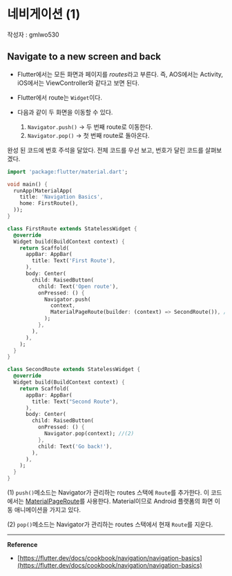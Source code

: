 # 네비게이션 (1)

작성자 : gmlwo530

## Navigate to a new screen and back

- Flutter에서는 모든 화면과 페이지를 *routes*라고 부른다. 즉, AOS에서는 Activity, iOS에서는 ViewController와 같다고 보면 된다.

- Flutter에서 route는 `Widget`이다.

- 다음과 같이 두 화면을 이동할 수 있다.
  1. `Navigator.push()` -> 두 번째 route로 이동한다.
  2. `Navigator.pop()` -> 첫 번째 route로 돌아온다.

완성 된 코드에 번호 주석을 달았다. 전체 코드를 우선 보고, 번호가 달린 코드를 살펴보겠다.

```dart
import 'package:flutter/material.dart';

void main() {
  runApp(MaterialApp(
    title: 'Navigation Basics',
    home: FirstRoute(),
  ));
}

class FirstRoute extends StatelessWidget {
  @override
  Widget build(BuildContext context) {
    return Scaffold(
      appBar: AppBar(
        title: Text('First Route'),
      ),
      body: Center(
        child: RaisedButton(
          child: Text('Open route'),
          onPressed: () {
            Navigator.push(
              context,
              MaterialPageRoute(builder: (context) => SecondRoute()), // (1)
            );
          },
        ),
      ),
    );
  }
}

class SecondRoute extends StatelessWidget {
  @override
  Widget build(BuildContext context) {
    return Scaffold(
      appBar: AppBar(
        title: Text("Second Route"),
      ),
      body: Center(
        child: RaisedButton(
          onPressed: () {
            Navigator.pop(context); //(2)
          },
          child: Text('Go back!'),
        ),
      ),
    );
  }
}
```

(1) `push()`메소드는 Navigator가 관리하는 routes 스택에 `Route`를 추가한다. 이 코드에서는 [MaterialPageRoute](https://api.flutter.dev/flutter/material/MaterialPageRoute-class.html)를 사용한다. Material이므로 Android 플랫폼의 화면 이동 애니메이션을 가지고 있다.

(2) `pop()`메소드는 Navigator가 관리하는 routes 스택에서 현재 `Route`를 지운다.

---

**Reference**

- [https://flutter.dev/docs/cookbook/navigation/navigation-basics](https://flutter.dev/docs/cookbook/navigation/navigation-basics)
